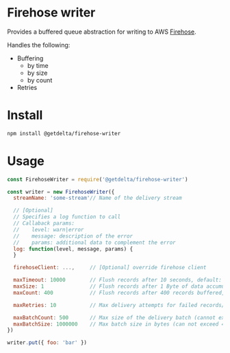 # Firehose writer

Provides a buffered queue abstraction for writing to AWS [Firehose](https://aws.amazon.com/kinesis/data-firehose/).

Handles the following:

- Buffering
  - by time
  - by size
  - by count
- Retries

# Install

```sh
npm install @getdelta/firehose-writer
```

# Usage

```js
const FirehoseWriter = require('@getdelta/firehose-writer')

const writer = new FirehoseWriter({
  streamName: 'some-stream'// Name of the delivery stream

  // [Optional]
  // Specifies a log function to call
  // Callaback params:
  //    level: warn|error
  //    message: description of the error
  //    params: additional data to complement the error
  log: function(level, message, params) {
  }

  firehoseClient: ...,     // [Optional] override firehose client

  maxTimeout: 10000        // Flush records after 10 seconds, default: 10000ms (10 seconds)
  maxSize: 1               // Flush records after 1 Byte of data accumulated, default: 4 000 000
  maxCount: 400            // Flush records after 400 records buffered, default: 500 records

  maxRetries: 10           // Max delivery attempts for failed records/batches, default: 10 retries

  maxBatchCount: 500       // Max size of the delivery batch (cannot exceed 500). Default: 500
  maxBatchSize: 1000000    // Max batch size in bytes (can not exceed 4Mb). Default: 4 000 000
})

writer.put({ foo: 'bar' })
```

